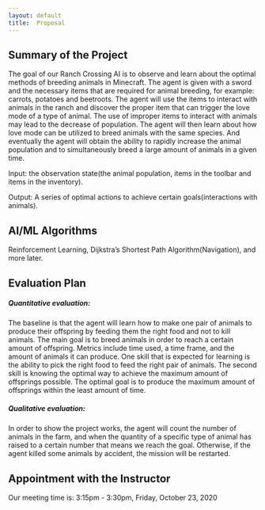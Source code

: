 ```yaml
---
layout: default
title:  Proposal
---
```


## Summary of the Project
The goal of our Ranch Crossing AI is to observe and learn about the optimal methods of breeding animals in Minecraft. The agent is given with a sword and the necessary items that are required for animal breeding, for example: carrots, potatoes and beetroots. The agent will use the items to interact with animals in the ranch and discover the proper item that can trigger the love mode of a type of animal. The use of improper items to interact with animals may lead to the decrease of population. The agent will then learn about how love mode can be utilized to breed animals with the same species. And eventually the agent will obtain the ability to rapidly increase the animal population and to simultaneously breed a large amount of animals in a given time. 

Input: the observation state(the animal population, items in the toolbar and items in the inventory).

Output: A series of optimal actions to achieve certain goals(interactions with animals).


## AI/ML Algorithms
Reinforcement Learning, Dijkstra’s Shortest Path Algorithm(Navigation), and more later. 

## Evaluation Plan
##### Quantitative evaluation: 
The baseline is that the agent will learn how to make one pair of animals to produce their offspring by feeding them the right food and not to kill animals. The main goal is to breed animals in order to reach a certain amount of offspring. Metrics include time used, a time frame, and the amount of animals it can produce. One skill that is expected for learning is the ability to pick the right food to feed the right pair of animals. The second skill is knowing the optimal way to achieve the maximum amount of offsprings possible. The optimal goal is to produce the maximum amount of offsprings within the least amount of time. 

##### Qualitative evaluation:
In order to show the project works, the agent will count the number of animals in the farm, and when the quantity of a specific type of animal has raised to a certain number that means we reach the goal. Otherwise, if the agent killed some animals by accident, the mission will be restarted.


## Appointment with the Instructor

Our meeting time is: 3:15pm - 3:30pm, Friday, October 23, 2020
